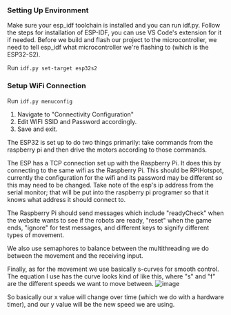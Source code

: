 ### Setting Up Environment
Make sure your esp_idf toolchain is installed and you can run idf.py. Follow the steps for installation of ESP-IDF, you can use VS Code's extension for it if needed.
Before we build and flash our project to the microcontroller, we need to tell esp_idf what microcontroller we're flashing to (which is the ESP32-S2).

Run `idf.py set-target esp32s2`

### Setup WiFi Connection

Run `idf.py menuconfig`

1. Navigate to "Connectivity Configuration"  
2. Edit WIFI SSID and Password accordingly.
3. Save and exit.

The ESP32 is set up to do two things primarily: take commands from the raspberry pi and then drive the motors according to those commands.

The ESP has a TCP connection set up with the Raspberry Pi. It does this by connecting to the same wifi as the Raspberry Pi. This should be RPIHotspot, currently the configuration for the wifi and its password may be different so this may need to be changed. Take note of the esp's ip address from the serial monitor; that will be put into the raspberry pi programer so that it knows what address it should connect to.

The Raspberry Pi should send messages which include "readyCheck" when the website wants to see if the robots are ready, "reset" when the game ends, "ignore" for test messages, and different keys to signify different types of movement.

We also use semaphores to balance between the multithreading we do between the movement and the receiving input.

Finally, as for the movement we use basically s-curves for smooth control. The equation I use has the curve looks kind of like this, where "s" and "f" are the different speeds we want to move between.
![image](https://github.com/user-attachments/assets/8f57eb09-9af4-40c4-bd81-6aa076cef75f)

So basically our x value will change over time (which we do with a hardware timer), and our y value will be the new speed we are using.
